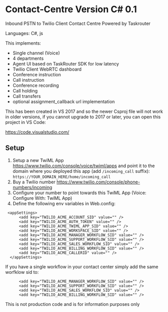 # Contact-Centre Version C# 0.1

Inbound PSTN to Twilio Client Contact Centre Powered by Taskrouter 

Languages: C#, js

This implements:

-  Single channel (Voice)
- 4 departments
- Agent UI based on TaskRouter SDK for low latency
- Twilio Client WebRTC dashboard
- Conference instruction
- Call instruction
- Conference recording
- Call holding
- Call transfers
- optional assignment_callback url implementation

This has been created in VS 2017 and so the newer Csproj file will not work in older versions, if you cannot upgrade to 2017 or later, you can open this project in VS Code:

https://code.visualstudio.com/

## Setup
1. Setup a new TwiML App https://www.twilio.com/console/voice/twiml/apps and point it to the domain where you deployed this app (add `/incoming_call` suffix): `https://YOUR_DOMAIN_HERE/home/incoming_call`
2. Buy a Twilio number https://www.twilio.com/console/phone-numbers/incoming
3. Configure your number to point towards this TwiML App (Voice: Configure With: TwiML App)
4. Define the following env variables in Web.config:

```
 <appSettings>
      <add key="TWILIO_ACME_ACCOUNT_SID" value="" />
      <add key="TWILIO_ACME_AUTH_TOKEN" value="" />
      <add key="TWILIO_ACME_TWIML_APP_SID" value="" />
      <add key="TWILIO_ACME_WORKSPACE_SID" value="" />
      <add key="TWILIO_ACME_MANAGER_WORKFLOW_SID" value="" />
      <add key="TWILIO_ACME_SUPPORT_WORKFLOW_SID" value="" />
      <add key="TWILIO_ACME_SALES_WORKFLOW_SID" value="" />
      <add key="TWILIO_ACME_BILLING_WORKFLOW_SID" value="" />
      <add key="TWILIO_ACME_CALLERID" value="" />
  </appSettings>

```

If you have a single workflow in your contact center simply add the same worfklow sid to:

```
      <add key="TWILIO_ACME_MANAGER_WORKFLOW_SID" value="" />
      <add key="TWILIO_ACME_SUPPORT_WORKFLOW_SID" value="" />
      <add key="TWILIO_ACME_SALES_WORKFLOW_SID" value="" />
      <add key="TWILIO_ACME_BILLING_WORKFLOW_SID" value="" />
```
This is not production code and is for information purposes only
